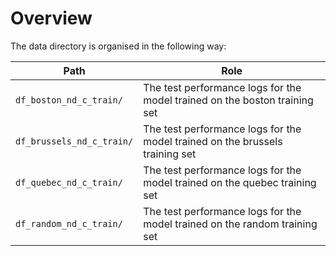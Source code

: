 # Overview

The data directory is organised in the following way:

| Path      | Role                                                                                     |
|-----------|------------------------------------------------------------------------------------------|
| `df_boston_nd_c_train/` | The test performance logs for the model trained on the boston training set |
| `df_brussels_nd_c_train/` | The test performance logs for the model trained on the brussels training set |
| `df_quebec_nd_c_train/` | The test performance logs for the model trained on the quebec training set |
| `df_random_nd_c_train/` | The test performance logs for the model trained on the random training set |     
